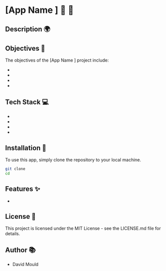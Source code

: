 # [App Name ] 🦁 👑

## Description 🌍


## Objectives 🎯

The objectives of the [App Name ] project include:

- 
- 
- 

- 
## Tech Stack 💻

- 
- 
-
- 

## Installation 🔧

To use this app, simply clone the repository to your local machine.


```bash
git clone 
cd 
```

## Features ✨

- 

## License 📝

This project is licensed under the MIT License - see the LICENSE.md file for details.

## Author 📚

- David Mould
